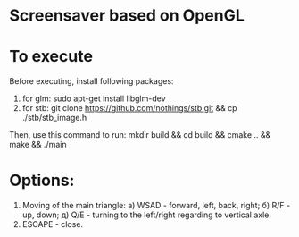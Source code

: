 # Screensaver based on OpenGL

# To execute 

Before executing, install following packages:

1) for glm: sudo apt-get install libglm-dev
2) for stb: git clone https://github.com/nothings/stb.git && cp ./stb/stb_image.h

Then, use this command to run:
mkdir build && cd build && cmake .. && make && ./main

# Options:
1) Moving of the main triangle:
    а) WSAD - forward, left, back, right;
    б) R/F - up, down;
    д) Q/E - turning to the left/right regarding to vertical axle.
2) ESCAPE - close.
